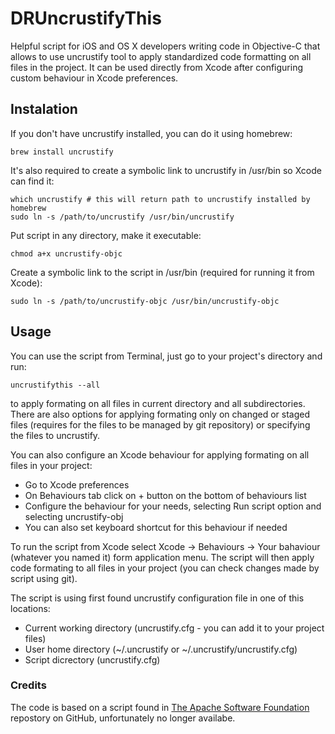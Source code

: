 DRUncrustifyThis
================

Helpful script for iOS and OS X developers writing code in Objective-C that allows to use uncrustify tool to apply standardized code formatting on all files in the project. It can be used directly from Xcode after configuring custom behaviour in Xcode preferences.

## Instalation

If you don't have uncrustify installed, you can do it using homebrew:

	brew install uncrustify

It's also required to create a symbolic link to uncrustify in /usr/bin so Xcode can find it:

	which uncrustify # this will return path to uncrustify installed by homebrew
	sudo ln -s /path/to/uncrustify /usr/bin/uncrustify

Put script in any directory, make it executable:

	chmod a+x uncrustify-objc

Create a symbolic link to the script in /usr/bin (required for running it from Xcode):

	sudo ln -s /path/to/uncrustify-objc /usr/bin/uncrustify-objc

## Usage

You can use the script from Terminal, just go to your project's directory and run:

	uncrustifythis --all

to apply formating on all files in current directory and all subdirectories. There are also options for applying formating only on changed or staged files (requires for the files to be managed by git repository) or specifying the files to uncrustify.

You can also configure an Xcode behaviour for applying formating on all files in your project:

- Go to Xcode preferences
- On Behaviours tab click on + button on the bottom of behaviours list
- Configure the behaviour for your needs, selecting Run script option and selecting uncrustify-obj
- You can also set keyboard shortcut for this behaviour if needed

To run the script from Xcode select Xcode -> Behaviours -> Your bahaviour (whatever you named it) form application menu. The script will then apply code formating to all files in your project (you can check changes made by script using git).

The script is using first found uncrustify configuration file in one of this locations:

- Current working directory (uncrustify.cfg - you can add it to your project files)
- User home directory (~/.uncrustify or ~/.uncrustify/uncrustify.cfg)
- Script dicrectory (uncrustify.cfg)

### Credits

The code is based on a script found in [The Apache Software Foundation](https://github.com/apache/) repostory on GitHub, unfortunately no longer availabe.
